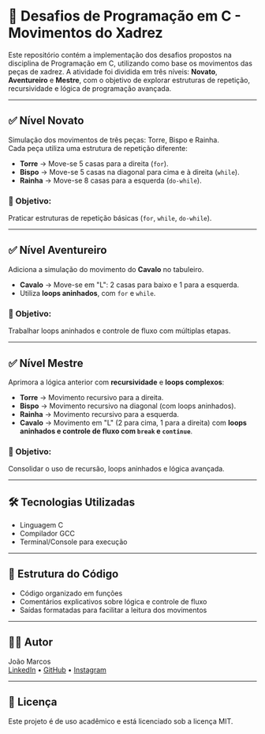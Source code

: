 # 🧠 Desafios de Programação em C - Movimentos do Xadrez

Este repositório contém a implementação dos desafios propostos na disciplina de Programação em C, utilizando como base os movimentos das peças de xadrez. A atividade foi dividida em três níveis: **Novato**, **Aventureiro** e **Mestre**, com o objetivo de explorar estruturas de repetição, recursividade e lógica de programação avançada.

---

## ✅ Nível Novato
Simulação dos movimentos de três peças: Torre, Bispo e Rainha.  
Cada peça utiliza uma estrutura de repetição diferente:

- **Torre** → Move-se 5 casas para a direita (`for`).
- **Bispo** → Move-se 5 casas na diagonal para cima e à direita (`while`).
- **Rainha** → Move-se 8 casas para a esquerda (`do-while`).

### 🎯 Objetivo:
Praticar estruturas de repetição básicas (`for`, `while`, `do-while`).

---

## ✅ Nível Aventureiro
Adiciona a simulação do movimento do **Cavalo** no tabuleiro.

- **Cavalo** → Move-se em "L": 2 casas para baixo e 1 para a esquerda.
- Utiliza **loops aninhados**, com `for` e `while`.

### 🎯 Objetivo:
Trabalhar loops aninhados e controle de fluxo com múltiplas etapas.

---

## ✅ Nível Mestre
Aprimora a lógica anterior com **recursividade** e **loops complexos**:

- **Torre** → Movimento recursivo para a direita.
- **Bispo** → Movimento recursivo na diagonal (com loops aninhados).
- **Rainha** → Movimento recursivo para a esquerda.
- **Cavalo** → Movimento em "L" (2 para cima, 1 para a direita) com **loops aninhados e controle de fluxo com `break` e `continue`**.

### 🎯 Objetivo:
Consolidar o uso de recursão, loops aninhados e lógica avançada.

---

## 🛠 Tecnologias Utilizadas

- Linguagem C
- Compilador GCC
- Terminal/Console para execução

---

## 📂 Estrutura do Código

- Código organizado em funções
- Comentários explicativos sobre lógica e controle de fluxo
- Saídas formatadas para facilitar a leitura dos movimentos

---

## 👨‍🎓 Autor

João Marcos  
[LinkedIn](https://www.linkedin.com/in/joaomjbraga/) • [GitHub](https://github.com/joaomjbraga) • [Instagram](https://www.instagram.com/joaomjbraga)

---

## 📄 Licença

Este projeto é de uso acadêmico e está licenciado sob a licença MIT.
